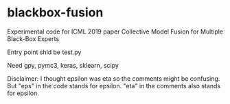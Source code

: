 # blackbox-fusion
Experimental code for ICML 2019 paper Collective Model Fusion for Multiple Black-Box Experts

Entry point shld be test.py

Need gpy, pymc3, keras, sklearn, scipy

Disclaimer: I thought epsilon was eta so the comments might be confusing. But "eps" in the code stands for epsilon. "eta" in the comments also stands for epsilon.